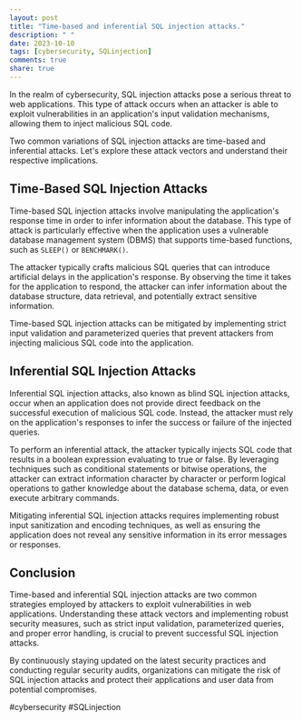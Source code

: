 ```yaml
---
layout: post
title: "Time-based and inferential SQL injection attacks."
description: " "
date: 2023-10-10
tags: [cybersecurity, SQLinjection]
comments: true
share: true
---
```


In the realm of cybersecurity, SQL injection attacks pose a serious threat to web applications. This type of attack occurs when an attacker is able to exploit vulnerabilities in an application's input validation mechanisms, allowing them to inject malicious SQL code.

Two common variations of SQL injection attacks are time-based and inferential attacks. Let's explore these attack vectors and understand their respective implications.

## Time-Based SQL Injection Attacks ##

Time-based SQL injection attacks involve manipulating the application's response time in order to infer information about the database. This type of attack is particularly effective when the application uses a vulnerable database management system (DBMS) that supports time-based functions, such as `SLEEP()` or `BENCHMARK()`.

The attacker typically crafts malicious SQL queries that can introduce artificial delays in the application's response. By observing the time it takes for the application to respond, the attacker can infer information about the database structure, data retrieval, and potentially extract sensitive information.

Time-based SQL injection attacks can be mitigated by implementing strict input validation and parameterized queries that prevent attackers from injecting malicious SQL code into the application.

## Inferential SQL Injection Attacks ##

Inferential SQL injection attacks, also known as blind SQL injection attacks, occur when an application does not provide direct feedback on the successful execution of malicious SQL code. Instead, the attacker must rely on the application's responses to infer the success or failure of the injected queries.

To perform an inferential attack, the attacker typically injects SQL code that results in a boolean expression evaluating to true or false. By leveraging techniques such as conditional statements or bitwise operations, the attacker can extract information character by character or perform logical operations to gather knowledge about the database schema, data, or even execute arbitrary commands.

Mitigating inferential SQL injection attacks requires implementing robust input sanitization and encoding techniques, as well as ensuring the application does not reveal any sensitive information in its error messages or responses.

## Conclusion ##

Time-based and inferential SQL injection attacks are two common strategies employed by attackers to exploit vulnerabilities in web applications. Understanding these attack vectors and implementing robust security measures, such as strict input validation, parameterized queries, and proper error handling, is crucial to prevent successful SQL injection attacks.

By continuously staying updated on the latest security practices and conducting regular security audits, organizations can mitigate the risk of SQL injection attacks and protect their applications and user data from potential compromises.

#cybersecurity #SQLinjection